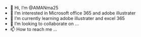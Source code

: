 - 👋 Hi, I’m @AMANma25
- 👀 I’m interested in Microsoft office 365 and adobe illustrater
- 🌱 I’m currently learning adobe illustrater and excel 365
- 💞️ I’m looking to collaborate on ...
- 📫 How to reach me ...

<!---
AMANma25/AMANma25 is a ✨ special ✨ repository because its `README.md` (this file) appears on your GitHub profile.
You can click the Preview link to take a look at your changes.
--->
